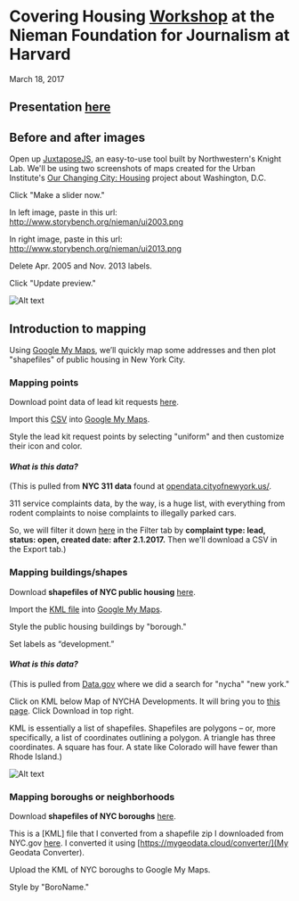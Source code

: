 # Covering Housing [Workshop](http://nieman.harvard.edu/sites/covering-housing/) at the Nieman Foundation for Journalism at Harvard 
March 18, 2017

## Presentation [here](https://docs.google.com/presentation/d/1HPN60v0WZVv483drKZ41_dEfrXMxj3bSi-hnYMiAARE/edit?usp=sharing)

## Before and after images

Open up [JuxtaposeJS](https://juxtapose.knightlab.com), an easy-to-use tool built by Northwestern's Knight Lab. We'll be using two screenshots of maps created for the Urban Institute's [Our Changing City: Housing](http://apps.urban.org/features/OurChangingCity/housing/index.html) project about Washington, D.C. 

Click "Make a slider now."

In left image, paste in this url: http://www.storybench.org/nieman/ui2003.png

In right image, paste in this url: http://www.storybench.org/nieman/ui2013.png

Delete Apr. 2005 and Nov. 2013 labels.

Click "Update preview."

![Alt text](http://www.storybench.org/nieman/ui2013web.jpg)

## Introduction to mapping

Using [Google My Maps](https://www.google.com/mymaps), we’ll quickly map some addresses and then plot "shapefiles" of public housing in New York City.

### Mapping points

Download point data of lead kit requests [here](https://drive.google.com/file/d/0B56vzj8m6JInVUVYSnpmelpQUU0/view?usp=sharing). 

Import this [CSV](https://drive.google.com/file/d/0B56vzj8m6JInVUVYSnpmelpQUU0/view?usp=sharing) into [Google My Maps](https://www.google.com/mymaps). 

Style the lead kit request points by selecting "uniform" and then customize their icon and color.

#### *What is this data?*

(This is pulled from **NYC 311 data** found at [opendata.cityofnewyork.us/](http://opendata.cityofnewyork.us/). 

311 service complaints data, by the way, is a huge list, with everything from rodent complaints to noise complaints to illegally parked cars. 

So, we will filter it down [here](https://nycopendata.socrata.com/Social-Services/311-Service-Requests-from-2010-to-Present/erm2-nwe9/data) in the Filter tab by **complaint type: lead, status: open, created date: after 2.1.2017.** Then we'll download a CSV in the Export tab.)

### Mapping buildings/shapes

Download **shapefiles of NYC public housing** [here](https://data.cityofnewyork.us/api/geospatial/i9rv-hdr5?method=export&format=KML).

Import the [KML file](https://data.cityofnewyork.us/api/geospatial/i9rv-hdr5?method=export&format=KML) into [Google My Maps](https://www.google.com/mymaps). 

Style the public housing buildings by "borough."

Set labels as “development.”

#### *What is this data?*

(This is pulled from [Data.gov](https://catalog.data.gov/dataset?q=%22nycha%22+%22new+york%22&sort=views_recent+desc&as_sfid=AAAAAAU1g8W83MzHP5UveS-1h5BDNFZFvTZMJKi1B7tXi1JDtoKB7zh-Twe4loPvwDf9Ihel2O_RGSktN_jf8681CrEnLnAFvpsp7Ns0EIfjfwKj_7QICDqd4x9vQzTmImdGkEQ%3D&as_fid=9ce1c7f7e75a6fb29a87a0fb90cc71380565ba01&ext_location=&ext_bbox=&ext_prev_extent=-142.03125%2C8.754794702435618%2C-59.0625%2C61.77312286453146) where we did a search for "nycha" "new york."

Click on KML below Map of NYCHA Developments. It will bring you to [this page](https://catalog.data.gov/dataset/map-of-nycha-developments/resource/bc435fbe-04a4-43d8-9be5-130f9acf2757). Click Download in top right.

KML is essentially a list of shapefiles. Shapefiles are polygons – or, more specifically, a list of coordinates outlining a polygon. A triangle has three coordinates. A square has four. A state like Colorado will have fewer than Rhode Island.) 

![Alt text](http://www.storybench.org/nieman/mymaps.png)

### Mapping boroughs or neighborhoods

Download **shapefiles of NYC boroughs** [here]().

This is a [KML] file that I converted from a shapefile zip I downloaded from NYC.gov [here](https://www1.nyc.gov/site/planning/data-maps/open-data/districts-download-metadata.page). I converted it using [https://mygeodata.cloud/converter/](My Geodata Converter). 

Upload the KML of NYC boroughs to Google My Maps.

Style by "BoroName."

